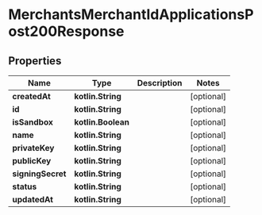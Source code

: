 
# MerchantsMerchantIdApplicationsPost200Response

## Properties
Name | Type | Description | Notes
------------ | ------------- | ------------- | -------------
**createdAt** | **kotlin.String** |  |  [optional]
**id** | **kotlin.String** |  |  [optional]
**isSandbox** | **kotlin.Boolean** |  |  [optional]
**name** | **kotlin.String** |  |  [optional]
**privateKey** | **kotlin.String** |  |  [optional]
**publicKey** | **kotlin.String** |  |  [optional]
**signingSecret** | **kotlin.String** |  |  [optional]
**status** | **kotlin.String** |  |  [optional]
**updatedAt** | **kotlin.String** |  |  [optional]




